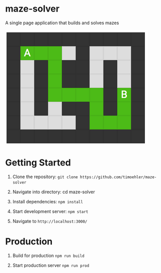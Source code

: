# maze-solver
A single page application that builds and solves mazes

![screenshot](https://github.com/timoehler/maze-solver/blob/master/screenshots/maze-solver.png)

# Getting Started

1. Clone the repository:
`git clone https://github.com/timoehler/maze-solver`

1. Navigate into directory:
cd maze-solver

1. Install dependencies:
`npm install`

1. Start development server:
`npm start`

1. Navigate to `http://localhost:3000/`

# Production 

1. Build for production
`npm run build`

1. Start production server
`npm run prod`